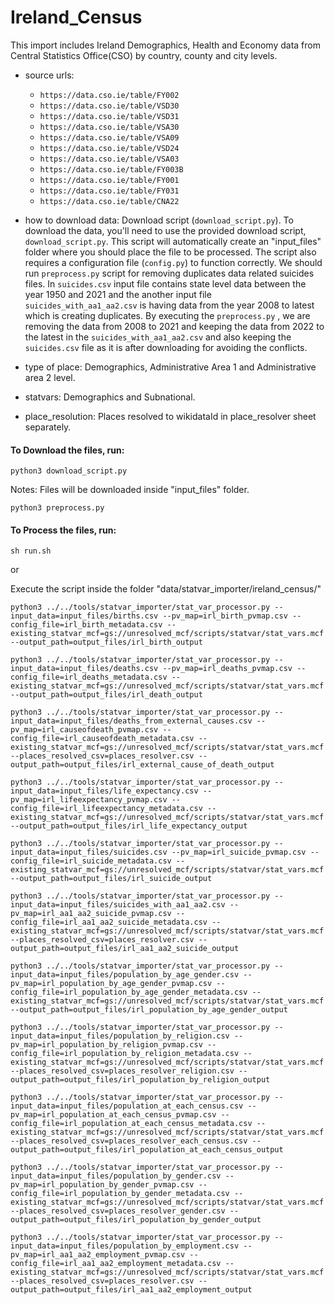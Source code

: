 # Ireland_Census
This import includes Ireland Demographics, Health and Economy data from Central Statistics Office(CSO) by country, county and city levels.

- source urls: 
    - `https://data.cso.ie/table/FY002`
    - `https://data.cso.ie/table/VSD30` 
    - `https://data.cso.ie/table/VSD31` 
    - `https://data.cso.ie/table/VSA30` 
    - `https://data.cso.ie/table/VSA09`
    - `https://data.cso.ie/table/VSD24` 
    - `https://data.cso.ie/table/VSA03` 
    - `https://data.cso.ie/table/FY003B` 
    - `https://data.cso.ie/table/FY001` 
    - `https://data.cso.ie/table/FY031` 
    - `https://data.cso.ie/table/CNA22`

- how to download data: Download script (`download_script.py`).
    To download the data, you'll need to use the provided download script, `download_script.py`. This script will automatically create an "input_files" folder where you should place the file to be processed. 
    The script also requires a configuration file (`config.py`) to function correctly. We should run `preprocess.py` script for removing duplicates data related suicides files. In `suicides.csv` input file contains state level data between the year 1950 and 2021 and the another input file `suicides_with_aa1_aa2.csv` is having data from the year 2008 to latest which is creating duplicates. 
    By executing the `preprocess.py` , we are removing the data from 2008 to 2021 and keeping the data from 2022 to the latest in the `suicides_with_aa1_aa2.csv` and also keeping the `suicides.csv` file as it is after downloading for avoiding the conflicts.

- type of place: Demographics, Administrative Area 1 and Administrative area 2 level.

- statvars: Demographics and Subnational.

- place_resolution: Places resolved to wikidataId in place_resolver sheet separately.

#### To Download the files, run: 

`python3 download_script.py`

Notes: Files will be downloaded inside "input_files" folder.

`python3 preprocess.py`

#### To Process the files, run:

`sh run.sh`

or

Execute the script inside the folder "data/statvar_importer/ireland_census/"

`python3 ../../tools/statvar_importer/stat_var_processor.py --input_data=input_files/births.csv --pv_map=irl_birth_pvmap.csv --config_file=irl_birth_metadata.csv --existing_statvar_mcf=gs://unresolved_mcf/scripts/statvar/stat_vars.mcf --output_path=output_files/irl_birth_output`

`python3 ../../tools/statvar_importer/stat_var_processor.py --input_data=input_files/deaths.csv --pv_map=irl_deaths_pvmap.csv --config_file=irl_deaths_metadata.csv --existing_statvar_mcf=gs://unresolved_mcf/scripts/statvar/stat_vars.mcf --output_path=output_files/irl_death_output`

`python3 ../../tools/statvar_importer/stat_var_processor.py --input_data=input_files/deaths_from_external_causes.csv --pv_map=irl_causeofdeath_pvmap.csv --config_file=irl_causeofdeath_metadata.csv --existing_statvar_mcf=gs://unresolved_mcf/scripts/statvar/stat_vars.mcf --places_resolved_csv=places_resolver.csv --output_path=output_files/irl_external_cause_of_death_output`

`python3 ../../tools/statvar_importer/stat_var_processor.py --input_data=input_files/life_expectancy.csv --pv_map=irl_lifeexpectancy_pvmap.csv --config_file=irl_lifeexpectancy_metadata.csv --existing_statvar_mcf=gs://unresolved_mcf/scripts/statvar/stat_vars.mcf --output_path=output_files/irl_life_expectancy_output`

`python3 ../../tools/statvar_importer/stat_var_processor.py --input_data=input_files/suicides.csv --pv_map=irl_suicide_pvmap.csv --config_file=irl_suicide_metadata.csv --existing_statvar_mcf=gs://unresolved_mcf/scripts/statvar/stat_vars.mcf --output_path=output_files/irl_suicide_output`

`python3 ../../tools/statvar_importer/stat_var_processor.py --input_data=input_files/suicides_with_aa1_aa2.csv --pv_map=irl_aa1_aa2_suicide_pvmap.csv --config_file=irl_aa1_aa2_suicide_metadata.csv --existing_statvar_mcf=gs://unresolved_mcf/scripts/statvar/stat_vars.mcf --places_resolved_csv=places_resolver.csv --output_path=output_files/irl_aa1_aa2_suicide_output`

`python3 ../../tools/statvar_importer/stat_var_processor.py --input_data=input_files/population_by_age_gender.csv --pv_map=irl_population_by_age_gender_pvmap.csv --config_file=irl_population_by_age_gender_metadata.csv --existing_statvar_mcf=gs://unresolved_mcf/scripts/statvar/stat_vars.mcf --output_path=output_files/irl_population_by_age_gender_output`

`python3 ../../tools/statvar_importer/stat_var_processor.py --input_data=input_files/population_by_religion.csv --pv_map=irl_population_by_religion_pvmap.csv --config_file=irl_population_by_religion_metadata.csv --existing_statvar_mcf=gs://unresolved_mcf/scripts/statvar/stat_vars.mcf --places_resolved_csv=places_resolver_religion.csv --output_path=output_files/irl_population_by_religion_output`

`python3 ../../tools/statvar_importer/stat_var_processor.py --input_data=input_files/population_at_each_census.csv --pv_map=irl_population_at_each_census_pvmap.csv --config_file=irl_population_at_each_census_metadata.csv --existing_statvar_mcf=gs://unresolved_mcf/scripts/statvar/stat_vars.mcf --places_resolved_csv=places_resolver_each_census.csv --output_path=output_files/irl_population_at_each_census_output`

`python3 ../../tools/statvar_importer/stat_var_processor.py --input_data=input_files/population_by_gender.csv --pv_map=irl_population_by_gender_pvmap.csv --config_file=irl_population_by_gender_metadata.csv --existing_statvar_mcf=gs://unresolved_mcf/scripts/statvar/stat_vars.mcf --places_resolved_csv=places_resolver_gender.csv --output_path=output_files/irl_population_by_gender_output`

`python3 ../../tools/statvar_importer/stat_var_processor.py --input_data=input_files/population_by_employment.csv --pv_map=irl_aa1_aa2_employment_pvmap.csv --config_file=irl_aa1_aa2_employment_metadata.csv --existing_statvar_mcf=gs://unresolved_mcf/scripts/statvar/stat_vars.mcf --places_resolved_csv=places_resolver.csv --output_path=output_files/irl_aa1_aa2_employment_output`

